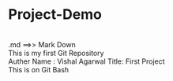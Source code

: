 # Project-Demo
<br>
.md  ==>>  Mark Down
<br>
This is my first Git Repository
<br>
Auther Name : Vishal Agarwal
Title: First Project
<br>
This is on Git Bash
